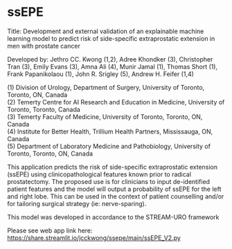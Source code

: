 # ssEPE
Title: Development and external validation of an explainable machine learning model to predict risk of side-specific
extraprostatic extension in men with prostate cancer

Developed by: Jethro CC. Kwong (1,2), Adree Khondker (3), Christopher Tran (3), Emily Evans (3), Amna Ali (4),
Munir Jamal (1), Thomas Short (1), Frank Papanikolaou (1), John R. Srigley (5), Andrew H. Feifer (1,4)

(1) Division of Urology, Department of Surgery, University of Toronto, Toronto, ON, Canada\
(2) Temerty Centre for AI Research and Education in Medicine, University of Toronto, Toronto, Canada\
(3) Temerty Faculty of Medicine, University of Toronto, Toronto, ON, Canada\
(4) Institute for Better Health, Trillium Health Partners, Mississauga, ON, Canada\
(5) Department of Laboratory Medicine and Pathobiology, University of Toronto, Toronto, ON, Canada

This application predicts the risk of side-specific extraprostatic extension (ssEPE) using clinicopathological features
known prior to radical prostatectomy. The proposed use is for clinicians to input de-identified patient features and the
model will output a probability of ssEPE for the left and right lobe. This can be used in the context of patient
counselling and/or for tailoring surgical strategy (ie: nerve-sparing).

This model was developed in accordance to the STREAM-URO framework

Please see web app link here: https://share.streamlit.io/jcckwong/ssepe/main/ssEPE_V2.py
